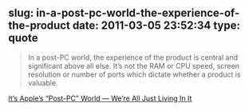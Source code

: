 slug: in-a-post-pc-world-the-experience-of-the-product
date: 2011-03-05 23:52:34
type: quote
---

> In a post-PC world, the experience of the product is central and significant above all else. It’s not the RAM or CPU speed, screen resolution or number of ports which dictate whether a product is valuable.

[It’s Apple’s “Post-PC” World — We’re All Just Living In It](http://www.engadget.com/2011/03/03/editorial-its-apples-post-pc-world-were-all-just-living/)
